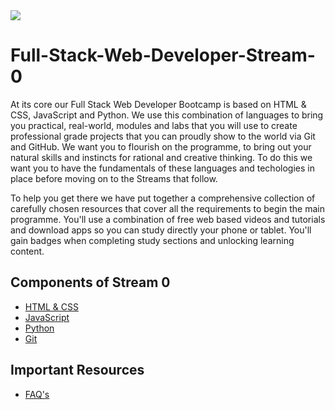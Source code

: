<img src="https://github.com/Code-Institute-Org/Full-Stack-Web-Developer-Stream-0/blob/master/ci.png">

# Full-Stack-Web-Developer-Stream-0
At its core our Full Stack Web Developer Bootcamp is based on HTML & CSS, JavaScript and Python. 
We use this combination of languages to bring you practical, real-world, modules and labs that you will use to create professional grade projects that you can proudly show to the world via Git and GitHub.
We want you to flourish on the programme, to bring out your natural skills and instincts for rational and creative thinking. 
To do this we want you to have the fundamentals of these languages and techologies in place before moving on to the Streams that follow.

To help you get there we have put together a comprehensive collection of carefully chosen resources that cover all the requirements to begin the main programme. You'll use a combination of free web based videos and tutorials and download apps so you can study directly your phone or tablet. You'll gain badges when completing study sections and unlocking learning content.




## Components of Stream 0

- [HTML & CSS](html_css.md)
- [JavaScript](javascript.md)
- [Python](python.md)
- [Git](git.md)


## Important Resources

- [FAQ's](FAQ.md)
